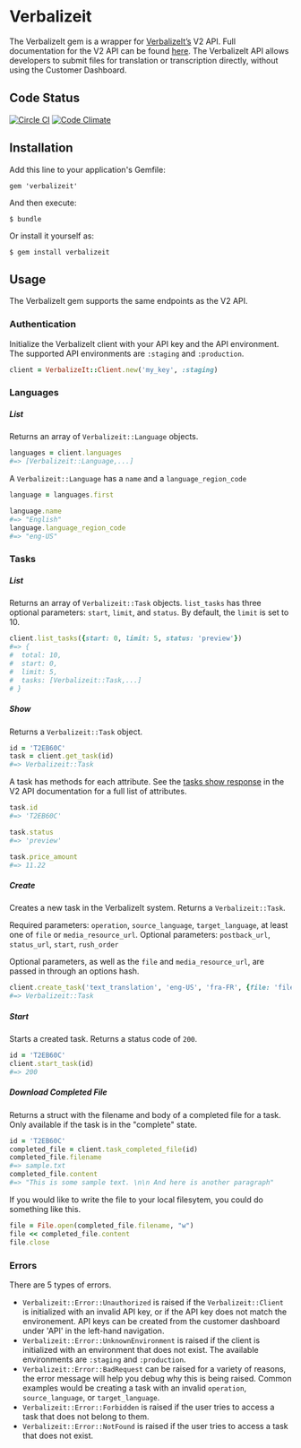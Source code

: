 # Verbalizeit

The VerbalizeIt gem is a wrapper for [VerbalizeIt’s](https://www.verbalizeit.com) V2 API. Full documentation for the V2 API can be found [here](https://customers.verbalizeit.com/api_documentation). The VerbalizeIt API allows developers to submit files for translation or transcription directly, without using the Customer Dashboard.

## Code Status

[![Circle CI](https://circleci.com/gh/VerbalizeItInc/verbalizeit.svg?style=svg)](https://circleci.com/gh/VerbalizeItInc/verbalizeit)
[![Code Climate](https://codeclimate.com/github/VerbalizeItInc/verbalizeit/badges/gpa.svg)](https://codeclimate.com/github/VerbalizeItInc/verbalizeit)

## Installation

Add this line to your application's Gemfile:

    gem 'verbalizeit'

And then execute:

    $ bundle

Or install it yourself as:

    $ gem install verbalizeit

## Usage

The VerbalizeIt gem supports the same endpoints as the V2 API.

### Authentication

Initialize the VerbalizeIt client with your API key and the API environment. The supported API environments are `:staging` and `:production`.

```ruby
client = VerbalizeIt::Client.new('my_key', :staging)
```

### Languages

##### List

Returns an array of `Verbalizeit::Language` objects.

```ruby
languages = client.languages
#=> [Verbalizeit::Language,...]
```

A `Verbalizeit::Language` has a `name` and a `language_region_code`

```ruby
language = languages.first

language.name
#=> "English"
language.language_region_code 
#=> "eng-US"
```

### Tasks

##### List

Returns an array of `Verbalizeit::Task` objects. `list_tasks` has three optional parameters: `start`, `limit`, and `status`. By default, the `limit` is set to 10.

```ruby
client.list_tasks({start: 0, limit: 5, status: 'preview'})
#=> {
#  total: 10,
#  start: 0,
#  limit: 5,
#  tasks: [Verbalizeit::Task,...]
# }
```

##### Show

Returns a `Verbalizeit::Task` object.

```ruby
id = 'T2EB60C'
task = client.get_task(id)
#=> Verbalizeit::Task
```

A task has methods for each attribute. See the [tasks show response](https://customers.verbalizeit.com/api_documentation#tasks_show) in the V2 API documentation for a full list of attributes.

```ruby
task.id
#=> 'T2EB60C'

task.status
#=> 'preview'

task.price_amount
#=> 11.22
```

##### Create

Creates a new task in the VerbalizeIt system. Returns a `Verbalizeit::Task`.

Required parameters: `operation`, `source_language`, `target_language`, at least one of `file` or `media_resource_url`.
Optional parameters: `postback_url`, `status_url`, `start`, `rush_order`

Optional parameters, as well as the `file` and `media_resource_url`, are passed in through an options hash.

```ruby
client.create_task('text_translation', 'eng-US', 'fra-FR', {file: 'file.xliff', postback_url: 'https://www.postback.com'})
#=> Verbalizeit::Task
```

##### Start

Starts a created task. Returns a status code of `200`.

```ruby
id = 'T2EB60C'
client.start_task(id)
#=> 200
```

##### Download Completed File

Returns a struct with the filename and body of a completed file for a task. Only available if the task is in the "complete" state.

```ruby
id = 'T2EB60C'
completed_file = client.task_completed_file(id)
completed_file.filename
#=> sample.txt
completed_file.content
#=> "This is some sample text. \n\n And here is another paragraph"
```

If you would like to write the file to your local filesytem, you could do something like this.

```ruby
file = File.open(completed_file.filename, "w")
file << completed_file.content
file.close
```

### Errors

There are 5 types of errors.

* `Verbalizeit::Error::Unauthorized` is raised if the `Verbalizeit::Client` is initialized with an invalid API key, or if the API key does not match the environement. API keys can be created from the customer dashboard under 'API' in the left-hand navigation.
* `Verbalizeit::Error::UnknownEnvironment` is raised if the client is initialized with an environment that does not exist. The available environments are `:staging` and `:production`.
* `Verbalizeit::Error::BadRequest` can be raised for a variety of reasons, the error message will help you debug why this is being raised. Common examples would be creating a task with an invalid `operation`, `source_language`, or `target_language`.
* `Verbalizeit::Error::Forbidden` is raised if the user tries to access a task that does not belong to them.
* `Verbalizeit::Error::NotFound` is raised if the user tries to access a task that does not exist.
